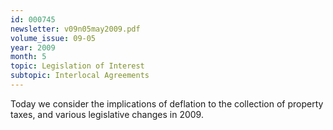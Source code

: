 ```yaml
---
id: 000745
newsletter: v09n05may2009.pdf
volume_issue: 09-05
year: 2009
month: 5
topic: Legislation of Interest
subtopic: Interlocal Agreements
---
```


Today we consider the implications of deflation to the collection of property taxes, and various legislative changes in 2009.